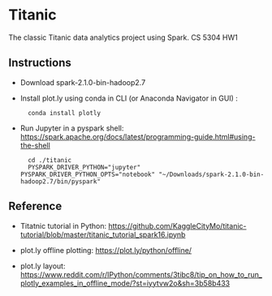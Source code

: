 # Titanic
The classic Titanic data analytics project using Spark.
CS 5304 HW1

## Instructions
* Download spark-2.1.0-bin-hadoop2.7

* Install plot.ly using conda in CLI (or Anaconda Navigator in GUI) :


        conda install plotly

* Run Jupyter in a pyspark shell:
https://spark.apache.org/docs/latest/programming-guide.html#using-the-shell


        cd ./titanic
        PYSPARK_DRIVER_PYTHON="jupyter" PYSPARK_DRIVER_PYTHON_OPTS="notebook" "~/Downloads/spark-2.1.0-bin-hadoop2.7/bin/pyspark"


## Reference
* Titatnic tutorial in Python: https://github.com/KaggleCityMo/titanic-tutorial/blob/master/titanic_tutorial_spark16.ipynb

* plot.ly offline plotting: https://plot.ly/python/offline/

* plot.ly layout: https://www.reddit.com/r/IPython/comments/3tibc8/tip_on_how_to_run_plotly_examples_in_offline_mode/?st=iyytvw2o&sh=3b58b433
